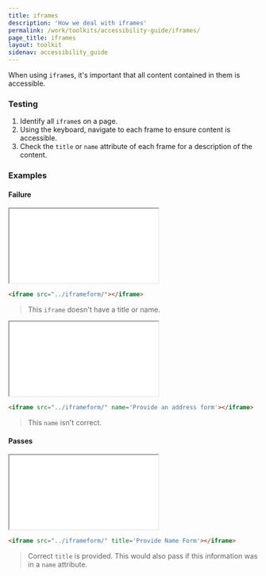 ```yaml
---
title: iframes
description: 'How we deal with iframes'
permalink: /work/toolkits/accessibility-guide/iframes/
page_title: iframes
layout: toolkit
sidenav: accessibility_guide
---
```

When using `iframe`s, it's important that all content contained in them is accessible.

### Testing

1. Identify all `iframe`s on a page.
2. Using the keyboard, navigate to each frame to ensure content is accessible.
3. Check the `title` or `name` attribute of each frame for a description of the content.

### Examples


#### Failure

<iframe src="../iframeform/"></iframe>

```html
<iframe src="../iframeform/"></iframe>
```

> This `iframe` doesn't have a title or name.

<iframe src="../iframeform/" name='Provide an address form'></iframe>

```html
<iframe src="../iframeform/" name='Provide an address form'></iframe>
```

> This `name` isn't correct.

#### Passes

<iframe src="../iframeform/" title='Provide Name Form'></iframe>

```html
<iframe src="../iframeform/" title='Provide Name Form'></iframe>
```

> Correct `title` is provided. This would also pass if this information was in a `name` attribute.

